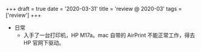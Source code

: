 +++
draft = true
date = '2020-03-31'
title = 'review @ 2020-03'
tags = ['review']
+++

- 日常
    - 入手了一台打印机，HP M17a。mac 自带的 AirPrint 不能正常工作，得去 HP 官网下驱动。
